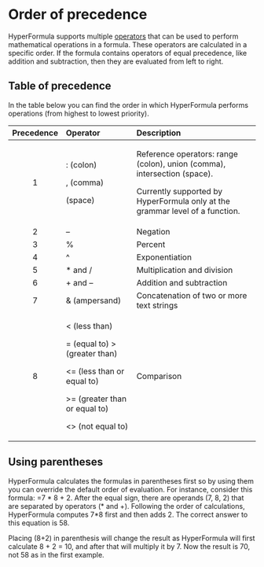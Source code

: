 # Order of precedence

HyperFormula supports multiple [operators](types-of-operators.md) that
can be used to perform mathematical operations in a formula. These
operators are calculated in a specific order. If the formula contains
operators of equal precedence, like addition and subtraction, then
they are evaluated from left to right.

## Table of precedence

In the table below you can find the order in which HyperFormula
performs operations (from highest to lowest priority).

<table>
  <thead>
    <tr>
      <th style="text-align:center">Precedence</th>
      <th style="text-align:left">Operator</th>
      <th style="text-align:left">Description</th>
    </tr>
  </thead>
  <tbody>
    <tr>
      <td style="text-align:center">1</td>
      <td style="text-align:left">
        <p>: (colon)</p>
        <p>, (comma)</p>
        <p>(space)</p>
      </td>
      <td style="text-align:left">
        <p>Reference operators: range (colon), union (comma), intersection (space).</p>
        <p></p>
        <p>Currently supported by HyperFormula only at the grammar level of a function.</p>
      </td>
    </tr>
    <tr>
      <td style="text-align:center">2</td>
      <td style="text-align:left">&#x2013;</td>
      <td style="text-align:left">Negation</td>
    </tr>
    <tr>
      <td style="text-align:center">3</td>
      <td style="text-align:left">%</td>
      <td style="text-align:left">Percent</td>
    </tr>
    <tr>
      <td style="text-align:center">4</td>
      <td style="text-align:left">^</td>
      <td style="text-align:left">Exponentiation</td>
    </tr>
    <tr>
      <td style="text-align:center">5</td>
      <td style="text-align:left">* and /</td>
      <td style="text-align:left">Multiplication and division</td>
    </tr>
    <tr>
      <td style="text-align:center">6</td>
      <td style="text-align:left">+ and &#x2013;</td>
      <td style="text-align:left">Addition and subtraction</td>
    </tr>
    <tr>
      <td style="text-align:center">7</td>
      <td style="text-align:left">&amp; (ampersand)</td>
      <td style="text-align:left">Concatenation of two or more text strings</td>
    </tr>
    <tr>
      <td style="text-align:center">8</td>
      <td style="text-align:left">
        <p>&lt; (less than)</p>
        <p>= (equal to) &gt; (greater than)</p>
        <p>&lt;= (less than or equal to)</p>
        <p>&gt;= (greater than or equal to)</p>
        <p>&lt;&gt; (not equal to)</p>
      </td>
      <td style="text-align:left">Comparison</td>
    </tr>
  </tbody>
</table>

## Using parentheses

HyperFormula calculates the formulas in parentheses first so by using
them you can override the default order of evaluation. For instance,
consider this formula: =7 * 8 + 2. After the equal sign, there are
operands (7, 8, 2) that are separated by operators (* and +).
Following the order of calculations, HyperFormula computes 7*8 first
and then adds 2. The correct answer to this equation is 58.

Placing (8+2) in parenthesis will change the result as
HyperFormula will first calculate 8 + 2 = 10, and after that will multiply
it by 7. Now the result is 70, not 58 as in the first example.